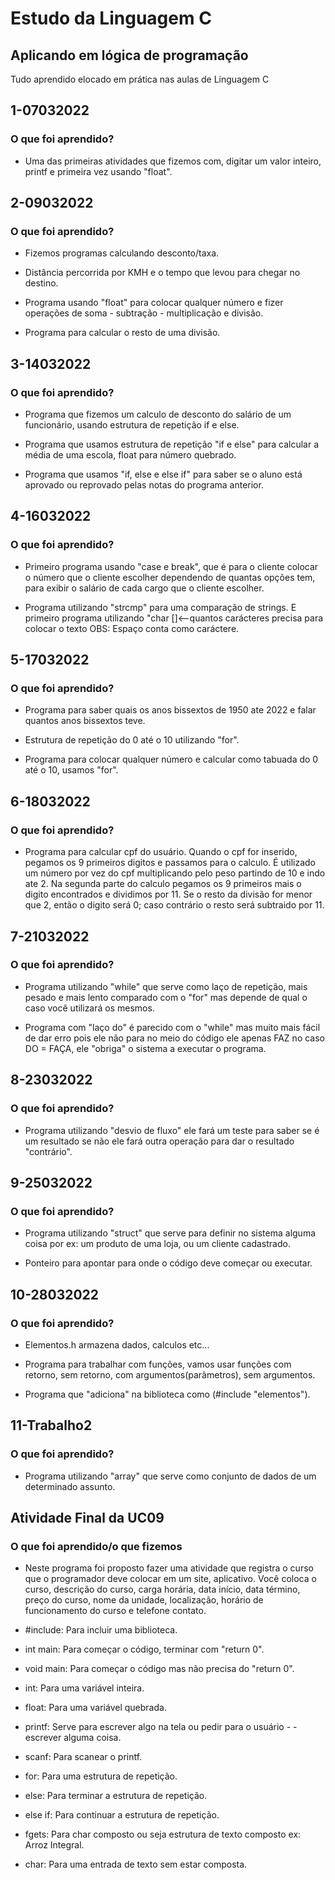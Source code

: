 # Estudo da Linguagem C
 ## Aplicando em lógica de programação
 Tudo aprendido elocado em prática nas aulas de Linguagem C

 ## 1-07032022
 ### O que foi aprendido?

 - Uma das primeiras atividades que fizemos com, digitar um valor inteiro, printf e primeira vez usando "float".

 ## 2-09032022
 ### O que foi aprendido?

 - Fizemos programas calculando desconto/taxa.
 
 - Distância percorrida por KMH e o tempo que levou para chegar no destino.
 
 - Programa usando "float" para colocar qualquer número e fizer operações de soma - subtração - multiplicação e divisão.

 - Programa para calcular o resto de uma divisão.

 ## 3-14032022
 ### O que foi aprendido?

 - Programa que fizemos um calculo de desconto do salário de um funcionário, usando estrutura de repetição if e else.

 - Programa que usamos estrutura de repetição "if e else" para calcular a média de uma escola, float para número quebrado.

 - Programa que usamos "if, else e else if" para saber se o aluno está aprovado ou reprovado pelas notas do programa anterior.

 ## 4-16032022
 ### O que foi aprendido?

 - Primeiro programa usando "case e break", que é para o cliente colocar o número que o cliente escolher dependendo de quantas opções tem, para exibir o salário de cada cargo que o cliente escolher.

- Programa utilizando "strcmp" para uma comparação de strings. E primeiro programa utilizando "char []<--quantos carácteres precisa para colocar o texto OBS: Espaço conta como caráctere.

## 5-17032022
### O que foi aprendido?

 - Programa para saber quais os anos bissextos de 1950 ate 2022 e falar quantos anos bissextos teve.

 - Estrutura de repetição do 0 até o 10 utilizando "for".

 - Programa para colocar qualquer número e calcular como tabuada do 0 até o 10, usamos "for".

 ## 6-18032022
 ### O que foi aprendido?

 - Programa para calcular cpf do usuário.
 Quando o cpf for inserido, pegamos os 
 9 primeiros digitos e passamos para o calculo.
 É utilizado um número por vez do cpf multiplicando pelo peso
 partindo de 10 e indo ate 2.
 Na segunda parte do calculo pegamos os 9 primeiros mais o digito encontrados
 e dividimos por 11. Se o resto da divisão for menor que 2, então o digito 
 será 0; caso contrário o resto será subtraido por 11.

 ## 7-21032022
 ### O que foi aprendido?

 - Programa utilizando "while" que serve como laço de repetição, mais pesado e mais lento comparado com o "for" mas depende de qual o caso você utilizará os mesmos.

 - Programa com "laço do" é parecido com o "while" mas muito mais fácil de dar erro pois ele não para no meio do código ele apenas FAZ no caso DO = FAÇA, ele "obriga" o sistema a executar o programa.

 ## 8-23032022
 ### O que foi aprendido?

 - Programa utilizando "desvio de fluxo" ele fará um teste para saber se é um resultado se não ele fará outra operação para dar o resultado "contrário".

 ## 9-25032022
 ### O que foi aprendido?

 - Programa utilizando "struct" que serve para definir no sistema alguma coisa por ex: um produto de uma loja, ou um cliente cadastrado.

 - Ponteiro para apontar para onde o código deve começar ou executar.

 ## 10-28032022
 ### O que foi aprendido?

 - Elementos.h armazena dados, calculos etc...

 - Programa  para trabalhar com funções, vamos usar funções
 com retorno, sem retorno, com argumentos(parâmetros), sem argumentos.

 - Programa que "adiciona" na biblioteca como (#include "elementos").

 ## 11-Trabalho2
 ### O que foi aprendido?

 - Programa utilizando "array" que serve como conjunto de dados de um determinado assunto.

 ## Atividade Final da UC09
 ### O que foi aprendido/o que fizemos

 - Neste programa foi proposto fazer uma atividade que registra o curso que o programador deve colocar em um site, aplicativo. Você coloca o curso, descrição do curso, carga horária, data início, data término, preço do curso, nome da unidade, localização, horário de funcionamento do curso e telefone contato.



 - #include: Para incluir uma biblioteca.
 - int main: Para começar o código, terminar com "return 0".
 - void main: Para começar o código mas não precisa do "return 0".
 - int: Para uma variável inteira.
 - float: Para uma variável quebrada.
 - printf: Serve para escrever algo na tela ou pedir para o usuário - - escrever alguma coisa.
 - scanf: Para scanear o printf.
 - for: Para uma estrutura de repetição.
 - else: Para terminar a estrutura de repetição.
 - else if: Para continuar a estrutura de repetição.
 - fgets: Para char composto ou seja estrutura de texto composto ex: Arroz Integral.
 - char: Para uma entrada de texto sem estar composta.
